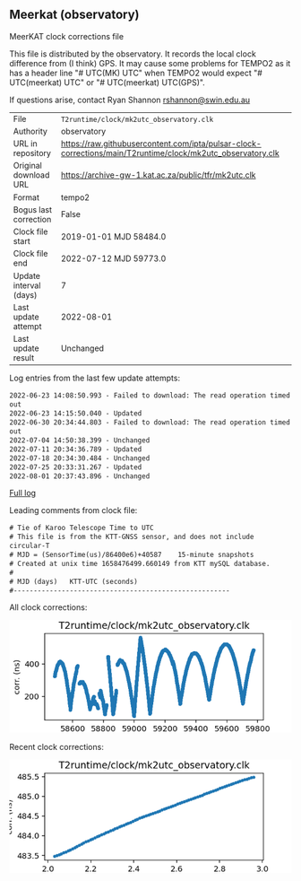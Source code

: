 
## Meerkat (observatory)

MeerKAT clock corrections file

This file is distributed by the observatory. It records the local
clock difference from (I think) GPS. It may cause some problems
for TEMPO2 as it has a header line "# UTC(MK) UTC" when TEMPO2
would expect "# UTC(meerkat) UTC" or "# UTC(meerkat) UTC(GPS)".

If questions arise, contact Ryan Shannon <rshannon@swin.edu.au>

|     |     |
|:--- |:--- |
| File | `T2runtime/clock/mk2utc_observatory.clk` |
| Authority | observatory |
| URL in repository | <https://raw.githubusercontent.com/ipta/pulsar-clock-corrections/main/T2runtime/clock/mk2utc_observatory.clk> |
| Original download URL | <https://archive-gw-1.kat.ac.za/public/tfr/mk2utc.clk> |
| Format | tempo2 |
| Bogus last correction | False |
| Clock file start | 2019-01-01 MJD 58484.0 |
| Clock file end | 2022-07-12 MJD 59773.0 |
| Update interval (days) | 7 |
| Last update attempt | 2022-08-01 |
| Last update result | Unchanged |

Log entries from the last few update attempts:
```
2022-06-23 14:08:50.993 - Failed to download: The read operation timed out
2022-06-23 14:15:50.040 - Updated
2022-06-30 20:34:44.803 - Failed to download: The read operation timed out
2022-07-04 14:50:38.399 - Unchanged
2022-07-11 20:34:36.789 - Updated
2022-07-18 20:34:30.484 - Unchanged
2022-07-25 20:33:31.267 - Updated
2022-08-01 20:37:43.896 - Unchanged
```
[Full log](https://raw.githubusercontent.com/ipta/pulsar-clock-corrections/main/log/T2runtime/clock/mk2utc_observatory.clk.log)

Leading comments from clock file:

    # Tie of Karoo Telescope Time to UTC
    # This file is from the KTT-GNSS sensor, and does not include circular-T
    # MJD = (SensorTime(us)/86400e6)+40587    15-minute snapshots
    # Created at unix time 1658476499.660149 from KTT mySQL database.
    #
    # MJD (days)   KTT-UTC (seconds)
    #------------------------------------------------------



All clock corrections:

![plot of all clock corrections](mk2utc_observatory.clk.png "All corrections")

Recent clock corrections:

![plot of recent clock corrections](mk2utc_observatory.clk.short.png "Recent corrections")

